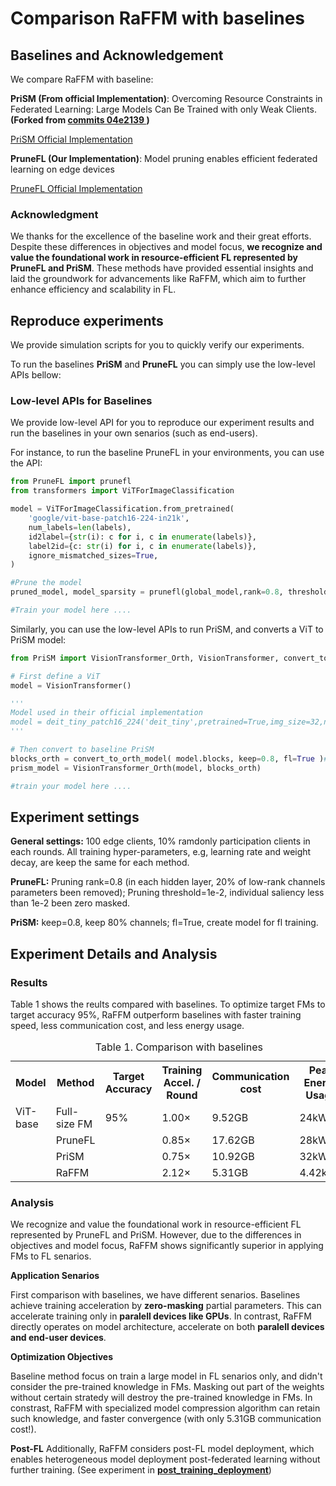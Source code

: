 # Comparison RaFFM with baselines

## Baselines and Acknowledgement

We compare RaFFM with baseline:

**PriSM (From official Implementation)**: Overcoming Resource Constraints in Federated Learning: Large Models Can Be Trained with only Weak Clients. **(Forked from [commits 04e2139
](https://github.com/yuehniu/modeldecomp-fl/tree/04e213968afd2dc7ae4097f8bc1d33b8bdb66ee2))**

[PriSM Official Implementation](https://github.com/yuehniu/modeldecomp-fl/tree/master)

**PruneFL (Our Implementation)**: Model pruning enables efficient federated learning on edge devices

[PruneFL Official Implementation](https://github.com/jiangyuang/PruneFL)

### Acknowledgment

We thanks for the excellence of the baseline work and their great efforts. Despite these differences in objectives and model focus, **we recognize and value the foundational work in resource-efficient FL represented by PruneFL and PriSM**. These methods have provided essential insights and laid the groundwork for advancements like RaFFM, which aim to further enhance efficiency and scalability in FL.

## Reproduce experiments

We provide simulation scripts for you to quickly verify our experiments.

To run the baselines **PriSM** and **PruneFL** you can simply use the low-level APIs bellow:

<!-- ```bash
CUDA_VISIBLE_DEVICES=0 python prism_fl.py
```

Similarly, to run the baselines **PruneLF** you can simply run the following commands:

```bash
CUDA_VISIBLE_DEVICES=0 python prune_fl.py
``` -->

<!-- The full hyper-parameters lists and arguments can be find at **[`arguments.py`](arguments.py)**. -->

### Low-level APIs for Baselines

We provide low-level API for you to reproduce our experiment results and run the baselines in your own senarios (such as end-users).

For instance, to run the baseline PruneFL in your environments, you can use the API:

```python
from PruneFL import prunefl
from transformers import ViTForImageClassification

model = ViTForImageClassification.from_pretrained(
    'google/vit-base-patch16-224-in21k',
    num_labels=len(labels),
    id2label={str(i): c for i, c in enumerate(labels)},
    label2id={c: str(i) for i, c in enumerate(labels)},
    ignore_mismatched_sizes=True,
)

#Prune the model
pruned_model, model_sparsity = prunefl(global_model,rank=0.8, threshold=1e-2)

#Train your model here ....

```

Similarly, you can use the low-level APIs to run PriSM, and converts a ViT to PriSM model:

```python
from PriSM import VisionTransformer_Orth, VisionTransformer, convert_to_orth_model, deit_tiny_patch16_224

# First define a ViT
model = VisionTransformer()

'''
Model used in their official implementation
model = deit_tiny_patch16_224('deit_tiny',pretrained=True,img_size=32,num_classes=10,patch_size=4)
'''

# Then convert to baseline PriSM
blocks_orth = convert_to_orth_model( model.blocks, keep=0.8, fl=True )# keep: channel keep ratio; fl: whether create model for fl or centralized training
prism_model = VisionTransformer_Orth(model, blocks_orth)

#train your model here ....

```

## Experiment settings

**General settings:** 100 edge clients, 10% ramdonly participation clients in each rounds. All training hyper-parameters, e.g, learning rate and weight decay, are keep the same for each method.

**PruneFL:** Pruning rank=0.8 (in each hidden layer, 20% of low-rank channels parameters been removed); Pruning threshold=1e-2, individual saliency less than 1e-2 been zero masked.

**PriSM:** keep=0.8, keep 80% channels; fl=True, create model for fl training.

## Experiment Details and Analysis

### Results

Table 1 shows the reults compared with baselines. To optimize target FMs to target accuracy 95%, RaFFM outperform baselines with faster training speed, less communication cost, and less energy usage.

<table>
  <caption style="text-align: center;">Table 1. Comparison with baselines</caption>

  <tr>
    <th>Model</th>
    <th>Method</th>
    <th>Target Accuracy</th>
    <th>Training Accel. / Round</th>
    <th>Communication cost</th>
    <th>Peak Energy Usage</th>
  </tr>
  <tr>
    <td>ViT-base</td>
    <td>Full-size FM</td>
    <td>95%</td>
    <td>1.00×</td>
    <td>9.52GB</td>
    <td>24kWh</td>
  </tr>
  <tr>
    <td></td>
    <td>PruneFL</td>
    <td></td>
    <td>0.85×</td>
    <td>17.62GB</td>
    <td>28kWh</td>
  </tr>
  <tr>
    <td></td>
    <td>PriSM</td>
    <td></td>
    <td>0.75×</td>
    <td>10.92GB</td>
    <td>32kWh</td>
  </tr>
  <tr>
    <td></td>
    <td>RaFFM</td>
    <td></td>
    <td>2.12×</td>
    <td>5.31GB</td>
    <td>4.42kWh</td>
  </tr>
</table>

### Analysis

We recognize and value the foundational work in resource-efficient FL represented by PruneFL and PriSM. However, due to the differences in objectives and model focus, RaFFM shows significantly superior in applying FMs to FL senarios.

**Application Senarios**

First comparison with baselines, we have different senarios. Baselines achieve training acceleration by **zero-masking** partial parameters. This can accelerate training only in **paralell devices like GPUs**. In contrast, RaFFM directly operates on model architecture, accelerate on both **paralell devices and end-user devices**.

**Optimization Objectives**

Baseline method focus on train a large model in FL senarios only, and didn't consider the pre-trained knowledge in FMs. Masking out part of the weights without certain stratedy will destroy the pre-trained knowledge in FMs. In constrast, RaFFM with specialized model compression algorithm can retain such knowledge, and faster convergence (with only 5.31GB communication cost!).

**Post-FL**
Additionally, RaFFM considers post-FL model deployment, which enables heterogeneous model deployment post-federated learning without further training. (See experiment in [**post_training_deployment**](../post_training_deployment/README.MD))
